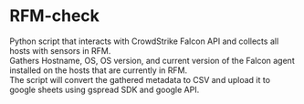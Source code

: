 # RFM-check
Python script that interacts with CrowdStrike Falcon API and collects all hosts with sensors in RFM.\
Gathers Hostname, OS, OS version, and current version of the Falcon agent installed on the hosts that are currently in RFM.\
The script will convert the gathered metadata to CSV and upload it to google sheets using gspread SDK and google API. 


